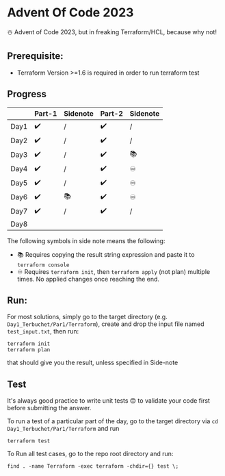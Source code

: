 # Advent Of Code 2023

☃️ Advent of Code 2023, but in freaking Terraform/HCL, because why not!

## Prerequisite: 

* Terraform Version >=1.6 is required in order to run terraform test

## Progress

|      | Part-1 | Sidenote | Part-2 | Sidenote |
|------|--------|----------|--------|----------|
| Day1 | ✔️      | /        | ✔️      | /        |
| Day2 | ✔️      | /        | ✔️      | /        |
| Day3 | ✔️      | /        | ✔️      | 📚        |
| Day4 | ✔️      | /        | ✔️      | ♾️        |
| Day5 | ✔️      | /        | ✔️      | ♾️        |
| Day6 | ✔️      | 📚        | ✔️      | ♾️        |
| Day7 | ✔️      | /        | ✔️      | /        |
| Day8 |        |          |        |          |


The following symbols in side note means the following:

* 📚 Requires copying the result string expression and paste it to `terraform console`
* ♾️ Requires `terraform init`, then `terraform apply` (not plan) multiple times. No applied changes once reaching the end.

## Run:

For most solutions, simply go to the target directory (e.g. `Day1_Terbuchet/Par1/Terraform`), create and drop the input file named `test_input.txt`, then run:

```
terraform init
terraform plan
```

that should give you the result, unless specified in Side-note

## Test

It's always good practice to write unit tests 😊 to validate your code first before submitting the answer.

To run a test of a particular part of the day, go to the target directory via `cd Day1_Terbuchet/Par1/Terraform` and run

```
terraform test
```

To Run all test cases, go to the repo root directory and run:

```
find . -name Terraform -exec terraform -chdir={} test \;
```